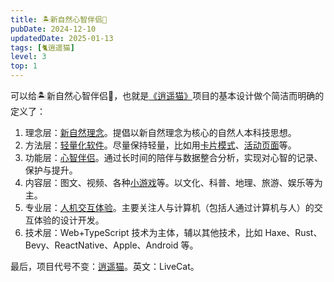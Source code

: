 ```yaml
---
title: 🏝新自然心智伴侣🧚
pubDate: 2024-12-10
updatedDate: 2025-01-13
tags: [🐈逍遥猫]
level: 3
top: 1
---
```


可以给🏝新自然心智伴侣🧚，也就是[《逍遥猫》](/lab/filter/all-🐈逍遥猫)项目的基本设计做个简洁而明确的定义了：

1. 理念层：[新自然理念](/xyy/filter/all-🏝新自然)。提倡以新自然理念为核心的自然人本科技思想。
2. 方法层：[轻量化软件](/lab/20241017-lightweight-software)。尽量保持轻量，比如用[卡片模式](/lab/20240625-card-ui)、[活动页面](/lab/20240920-action-page)等。
3. 功能层：[心智伴侣](/lab/filter/all-🐈逍遥猫)。通过长时间的陪伴与数据整合分析，实现对心智的记录、保护与提升。
4. 内容层：图文、视频、各种[小游戏](/lab/filter/all-🎮游戏)等。以文化、科普、地理、旅游、娱乐等为主。
5. 专业层：[人机交互体验](/lab/filter/all-💓体验)。主要关注人与计算机（包括人通过计算机与人）的交互体验的设计开发。
6. 技术层：Web+TypeScript 技术为主体，辅以其他技术，比如 Haxe、Rust、Bevy、ReactNative、Apple、Android 等。

最后，项目代号不变：[逍遥猫](/lab/filter/all-🐈逍遥猫)。英文：LiveCat。

